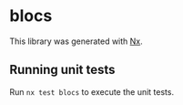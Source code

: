 # blocs

This library was generated with [Nx](https://nx.dev).

## Running unit tests

Run `nx test blocs` to execute the unit tests.
